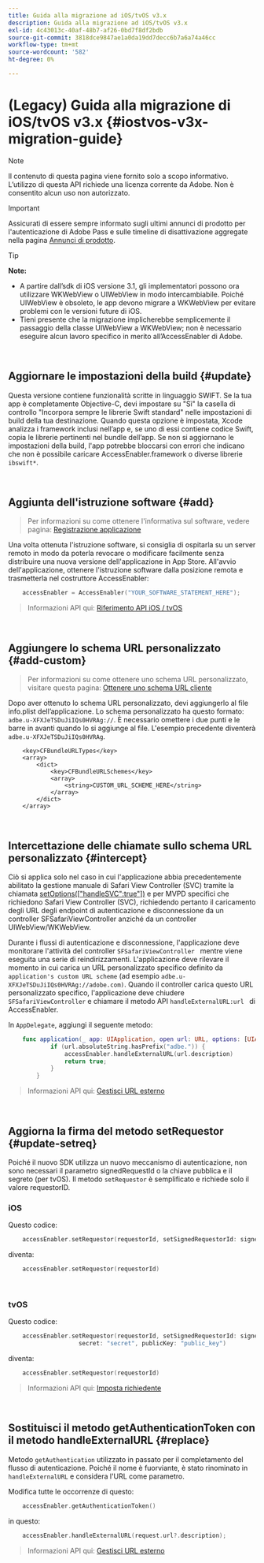 ```yaml
---
title: Guida alla migrazione ad iOS/tvOS v3.x
description: Guida alla migrazione ad iOS/tvOS v3.x
exl-id: 4c43013c-40af-48b7-af26-0bd7f8df2bdb
source-git-commit: 3818dce9847ae1a0da19dd7decc6b7a6a74a46cc
workflow-type: tm+mt
source-wordcount: '582'
ht-degree: 0%

---
```


# (Legacy) Guida alla migrazione di iOS/tvOS v3.x {#iostvos-v3x-migration-guide}

>[!NOTE]
>
>Il contenuto di questa pagina viene fornito solo a scopo informativo. L’utilizzo di questa API richiede una licenza corrente da Adobe. Non è consentito alcun uso non autorizzato.

>[!IMPORTANT]
>
> Assicurati di essere sempre informato sugli ultimi annunci di prodotto per l&#39;autenticazione di Adobe Pass e sulle timeline di disattivazione aggregate nella pagina [Annunci di prodotto](/help/authentication/product-announcements.md).

>[!TIP]
> 
> **Note:**
>
> - A partire dall’sdk di iOS versione 3.1, gli implementatori possono ora utilizzare WKWebView o UIWebView in modo intercambiabile. Poiché UIWebView è obsoleto, le app devono migrare a WKWebView per evitare problemi con le versioni future di iOS.
> - Tieni presente che la migrazione implicherebbe semplicemente il passaggio della classe UIWebView a WKWebView; non è necessario eseguire alcun lavoro specifico in merito all’AccessEnabler di Adobe.

</br>

## Aggiornare le impostazioni della build {#update}

Questa versione contiene funzionalità scritte in linguaggio SWIFT. Se la tua app è completamente Objective-C, devi impostare su &quot;Sì&quot; la casella di controllo &quot;Incorpora sempre le librerie Swift standard&quot; nelle impostazioni di build della tua destinazione. Quando questa opzione è impostata, Xcode analizza i framework inclusi nell’app e, se uno di essi contiene codice Swift, copia le librerie pertinenti nel bundle dell’app. Se non si aggiornano le impostazioni della build, l&#39;app potrebbe bloccarsi con errori che indicano che non è possibile caricare AccessEnabler.framework o diverse librerie `ibswift*`.

</br>

## Aggiunta dell&#39;istruzione software {#add}

> Per informazioni su come ottenere l&#39;informativa sul software, vedere
> pagina:
> [Registrazione applicazione](/help/authentication/integration-guide-programmers/legacy/sdks/ios-tvos-sdk/iostvos-application-registration.md)

Una volta ottenuta l&#39;istruzione software, si consiglia di ospitarla su un server remoto in modo da poterla revocare o modificare facilmente senza distribuire una nuova versione dell&#39;applicazione in App Store. All&#39;avvio dell&#39;applicazione, ottenere l&#39;istruzione software dalla posizione remota e trasmetterla nel costruttore AccessEnabler:

```swift
    accessEnabler = AccessEnabler("YOUR_SOFTWARE_STATEMENT_HERE");
```

> Informazioni API qui: [Riferimento API iOS / tvOS](/help/authentication/integration-guide-programmers/legacy/sdks/ios-tvos-sdk/iostvos-sdk-api-reference.md)

</br>

## Aggiungere lo schema URL personalizzato {#add-custom}

> Per informazioni su come ottenere uno schema URL personalizzato, visitare questa pagina: [Ottenere uno schema URL cliente](/help/authentication/integration-guide-programmers/legacy/sdks/ios-tvos-sdk/iostvos-application-registration.md)

Dopo aver ottenuto lo schema URL personalizzato, devi aggiungerlo al file info.plist dell’applicazione. Lo schema personalizzato ha questo formato: `adbe.u-XFXJeTSDuJiIQs0HVRAg://`. È necessario omettere i due punti e le barre in avanti quando lo si aggiunge al file. L&#39;esempio precedente diventerà `adbe.u-XFXJeTSDuJiIQs0HVRAg`.

```plist
    <key>CFBundleURLTypes</key>
    <array>
        <dict>
            <key>CFBundleURLSchemes</key>
            <array>
                <string>CUSTOM_URL_SCHEME_HERE</string>
            </array>
        </dict>
    </array>
```

</br>

## Intercettazione delle chiamate sullo schema URL personalizzato {#intercept}

Ciò si applica solo nel caso in cui l&#39;applicazione abbia precedentemente abilitato la gestione manuale di Safari View Controller (SVC) tramite la chiamata [setOptions(\[&quot;handleSVC&quot;:true&quot;\])](/help/authentication/integration-guide-programmers/legacy/sdks/ios-tvos-sdk/iostvos-sdk-api-reference.md) e per MVPD specifici che richiedono Safari View Controller (SVC), richiedendo pertanto il caricamento degli URL degli endpoint di autenticazione e disconnessione da un controller SFSafariViewController anziché da un controller UIWebView/WKWebView.

Durante i flussi di autenticazione e disconnessione, l&#39;applicazione deve monitorare l&#39;attività del controller `SFSafariViewController ` mentre viene eseguita una serie di reindirizzamenti. L&#39;applicazione deve rilevare il momento in cui carica un URL personalizzato specifico definito da `application's custom URL scheme` (ad esempio `adbe.u-XFXJeTSDuJiIQs0HVRAg://adobe.com)`. Quando il controller carica questo URL personalizzato specifico, l&#39;applicazione deve chiudere `SFSafariViewController` e chiamare il metodo API `handleExternalURL:url ` di AccessEnabler.

In `AppDelegate`, aggiungi il seguente metodo:

```swift
    func application(_ app: UIApplication, open url: URL, options: [UIApplicationOpenURLOptionsKey: Any]) -> Bool {
            if (url.absoluteString.hasPrefix("adbe.")) {
                accessEnabler.handleExternalURL(url.description)
                return true;
            } 
        }
```

> Informazioni API qui: [Gestisci URL esterno](/help/authentication/integration-guide-programmers/legacy/sdks/ios-tvos-sdk/iostvos-sdk-api-reference.md)

</br>

## Aggiorna la firma del metodo setRequestor {#update-setreq}

Poiché il nuovo SDK utilizza un nuovo meccanismo di autenticazione, non sono necessari il parametro signedRequestId o la chiave pubblica e il segreto (per tvOS). Il metodo `setRequestor` è semplificato e richiede solo il valore requestorID.

### iOS

Questo codice:

```swift
    accessEnabler.setRequestor(requestorId, setSignedRequestorId: signedRequestorId)
```

diventa:

```swift
    accessEnabler.setRequestor(requestorId)
```

</br>

### tvOS

Questo codice:

```swift
    accessEnabler.setRequestor(requestorId, setSignedRequestorId: signedRequestorId,
                    secret: "secret", publicKey: "public_key")
```

diventa:

```swift
    accessEnabler.setRequestor(requestorId)
```

> Informazioni API qui: [Imposta richiedente](/help/authentication/integration-guide-programmers/legacy/sdks/ios-tvos-sdk/iostvos-sdk-api-reference.md)

</br>

## Sostituisci il metodo getAuthenticationToken con il metodo handleExternalURL {#replace}

Metodo `getAuthentication` utilizzato in passato per il completamento del flusso di autenticazione. Poiché il nome è fuorviante, è stato rinominato in `handleExternalURL` e considera l&#39;URL come parametro.

Modifica tutte le occorrenze di questo:

```swift
    accessEnabler.getAuthenticationToken()
```

in questo:

```swift
    accessEnabler.handleExternalURL(request.url?.description);
```

> Informazioni API qui: [Gestisci URL esterno](/help/authentication/integration-guide-programmers/legacy/sdks/ios-tvos-sdk/iostvos-sdk-api-reference.md)
